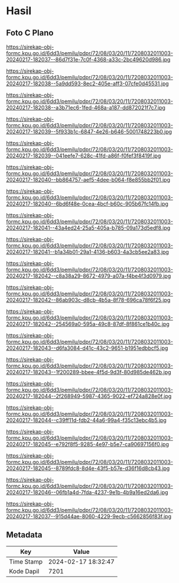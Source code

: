 # Hasil

## Foto C Plano

https://sirekap-obj-formc.kpu.go.id/6dd3/pemilu/pdpr/72/08/03/20/11/7208032011003-20240217-182037--86d7f31e-7c0f-4368-a33c-2bc49620d986.jpg

https://sirekap-obj-formc.kpu.go.id/6dd3/pemilu/pdpr/72/08/03/20/11/7208032011003-20240217-182038--5a9dd593-8ec2-405e-aff3-07cfe0d45531.jpg

https://sirekap-obj-formc.kpu.go.id/6dd3/pemilu/pdpr/72/08/03/20/11/7208032011003-20240217-182038--a3b71ec6-1fed-468a-a187-dd872021f7c7.jpg

https://sirekap-obj-formc.kpu.go.id/6dd3/pemilu/pdpr/72/08/03/20/11/7208032011003-20240217-182039--5f933b1c-6847-4e26-b646-5001748223b0.jpg

https://sirekap-obj-formc.kpu.go.id/6dd3/pemilu/pdpr/72/08/03/20/11/7208032011003-20240217-182039--041eefe7-628c-41fd-a86f-f0fef3f8419f.jpg

https://sirekap-obj-formc.kpu.go.id/6dd3/pemilu/pdpr/72/08/03/20/11/7208032011003-20240217-182040--bb864757-aef5-4dee-b064-f8e855bb2f01.jpg

https://sirekap-obj-formc.kpu.go.id/6dd3/pemilu/pdpr/72/08/03/20/11/7208032011003-20240217-182040--6bd6f48e-0cea-4bcf-b60c-905b67fc14fb.jpg

https://sirekap-obj-formc.kpu.go.id/6dd3/pemilu/pdpr/72/08/03/20/11/7208032011003-20240217-182041--43a4ed24-25a5-405a-b785-09a173d5edf8.jpg

https://sirekap-obj-formc.kpu.go.id/6dd3/pemilu/pdpr/72/08/03/20/11/7208032011003-20240217-182041--b1a34b01-29a1-4136-b603-4a3cb5ee2a83.jpg

https://sirekap-obj-formc.kpu.go.id/6dd3/pemilu/pdpr/72/08/03/20/11/7208032011003-20240217-182042--c8a38a29-8672-4979-a07a-f4be4f3d0979.jpg

https://sirekap-obj-formc.kpu.go.id/6dd3/pemilu/pdpr/72/08/03/20/11/7208032011003-20240217-182042--86ab903c-d8cb-4b5a-8f78-696ca78f6f25.jpg

https://sirekap-obj-formc.kpu.go.id/6dd3/pemilu/pdpr/72/08/03/20/11/7208032011003-20240217-182042--254569a0-595a-49c8-87df-8f861ce1b40c.jpg

https://sirekap-obj-formc.kpu.go.id/6dd3/pemilu/pdpr/72/08/03/20/11/7208032011003-20240217-182043--d6fa3084-d41c-43c2-9651-b1951edbbcf5.jpg

https://sirekap-obj-formc.kpu.go.id/6dd3/pemilu/pdpr/72/08/03/20/11/7208032011003-20240217-182043--1f200289-bbee-4f5d-9d3f-80d985de462b.jpg

https://sirekap-obj-formc.kpu.go.id/6dd3/pemilu/pdpr/72/08/03/20/11/7208032011003-20240217-182044--2f268949-5987-4365-9022-ef724a828e0f.jpg

https://sirekap-obj-formc.kpu.go.id/6dd3/pemilu/pdpr/72/08/03/20/11/7208032011003-20240217-182044--c39ff11d-fdb2-44a6-99a4-f35c13ebc4b5.jpg

https://sirekap-obj-formc.kpu.go.id/6dd3/pemilu/pdpr/72/08/03/20/11/7208032011003-20240217-182045--e792f8f5-9285-4e97-b5e7-ca90697156f0.jpg

https://sirekap-obj-formc.kpu.go.id/6dd3/pemilu/pdpr/72/08/03/20/11/7208032011003-20240217-182045--8789fdc8-8d4e-43f5-b57e-d36f16d8cb43.jpg

https://sirekap-obj-formc.kpu.go.id/6dd3/pemilu/pdpr/72/08/03/20/11/7208032011003-20240217-182046--06fb1a4d-7fda-4237-9e1b-4b9a16ed2da6.jpg

https://sirekap-obj-formc.kpu.go.id/6dd3/pemilu/pdpr/72/08/03/20/11/7208032011003-20240217-182037--915d44ae-8060-4229-9ecb-c5662856f83f.jpg


## Metadata

| Key        | Value               |
| ---------- | ------------------- |
| Time Stamp | 2024-02-17 18:32:47 |
| Kode Dapil | 7201                |



